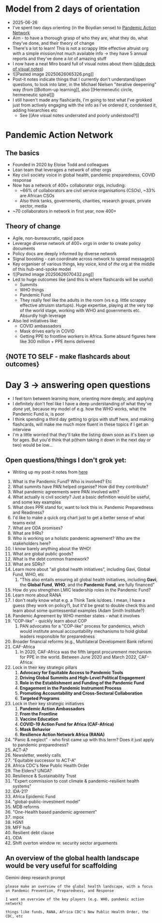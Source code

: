 # Model from 2 days of orientation
- 2025-06-26
- I've spent two days orienting (in the Boydian sense) to [Pandemic Action Network](https://www.pandemicactionnetwork.org/)
- Aim - to have a thorough grasp of who they are, what they do, what they've done, and their theory of change
- There's a lot to learn! This is not a scrappy little effective altruist org with a simple mission/not much available info → they have 5 annual reports and they've done a *lot* of amazing stuff
- I now have a neat Miro board full of visual notes about them ([slide deck of visual notes](https://docs.google.com/presentation/d/15rrsNpgGta1bJhfBIRhKg3DPcdUPFfWS-ugrwBg06F8/edit?slide=id.g36292da8d7e_0_178#slide=id.g36292da8d7e_0_178))
- ![[Pasted image 20250626065326.png]]
- Post-it notes indicate things that I currently don't understand/open questions, to look into later, in the Michael Nielsen "iterative deepening" way (from [[Bottom-up learning]], also [[Hermeneutic circle, hermeneutic spiral]])
- I still haven't made any flashcards, I'm going to test what I've grokked just from actively engaging with the info as I've ordered it, condensed it, adding hierarchies etc
	- See [[Are visual notes underrated and poorly understood?]]
# Pandemic Action Network
## The basics
- Founded in 2020 by Eloise Todd and colleagues
- Lean team that leverages a network of other orgs
- Key civil society voice in global health, pandemic preparedness, COVID response
- Now has a network of 400+ collaborator orgs, including:
	- ~66% of collaborators are civil service organisations (CSOs), ~33% are African CSOs
	- Also think tanks, governments, charities, research groups, private sector, media
- ~70 collaborators in network in first year, now 400+
## Theory of change 
- Agile, non-bureaucratic, rapid pace
- Leverage diverse network of 400+ orgs in order to create policy documents
- Policy docs are deeply informed by diverse network
- Signal boosting - can coordinate across network to spread message(s)
- Key organiser of various things, key voice, kind of _the_ org at the middle of this hub-and-spoke model
- ![[Pasted image 20250626070432.png]]
- Led to huge outcomes like (and this is where flashcards will be useful)
	- Summits 
	- WHO things
	- Pandemic Fund
	- They really feel like the adults in the room (vs e.g. little scrappy effective altruism startups). Huge expertise, playing at the very top of the world stage, working with WHO and governments etc. Absurdly high leverage
- Also led initiatives like:
	- COVID ambassadors
	- Mask drives early in COVID
	- Getting PPE to frontline workers in Africa. Some absurd figures here like 300 million + PPE items delivered
## {NOTE TO SELF - make flashcards about outcomes}
# Day 3 → answering open questions
- I feel torn between learning more, orienting more deeply, and applying
- I definitely don't feel like I have a deep understanding of what they've *done* yet, because my model of e.g. how the WHO works, what the Pandemic Fund is, is poor
- I think spending a third day getting to grips with stuff here, and making flashcards, will make me much more fluent in these topics if I get an interview
- I'm a little worried that they'll take the listing down soon as it's been up for ages. But you'd think that p(them taking it down in the next day or two) would be low...

## Open questions/things I don't grok yet:
- Writing up my post-it notes from [here](https://docs.google.com/presentation/d/15rrsNpgGta1bJhfBIRhKg3DPcdUPFfWS-ugrwBg06F8/edit?slide=id.g36292da8d7e_0_178#slide=id.g36292da8d7e_0_178)
1. What is the Pandemic Fund? Who is involved? Etc
2. What summits have PAN helped organise? How did they contribute?
3. What pandemic agreements were PAN involved with?
4. What actually is civil society? Just a basic definition would be useful, and some key examples
5. What does PPR stand for, want to lock this in. Pandemic Preparedness and Readiness?
6. I'd like to make a quick org chart just to get a better sense of what teams exist
7. What are ODA promises?
8. What are IHRs?
9. Who is working on a holistic pandemic agreement? Who are the stakeholders here?
10. I know barely anything about the WHO!
11. What are global public goods?
12. What is the debt common framework?
13. What are SDRs?
14. Learn more about "all global health initiatives", including Gavi, Global Fund, WHO, etc
	1. "This also entails ensuring all global health initiatives, including **Gavi**, the **Global Fund**, **WHO**, and the **Pandemic Fund**, are fully financed"
15. How do you strengthen LMIC leadership roles in the Pandemic Fund?
16. Learn more about RANA
17. I don't really know what e.g. a Think Tank is/does. I mean, I have a guess (they work on policy?), but it'd be great to double check this and learn about some quintessential examples (Adam Smith Institute?)
18. Pandemic Agreement by WHO member states - what it involves
19. "COP-like" - quickly learn about COP
	1. PAN advocates for a "COP-like" process for pandemics, which would institute annual accountability mechanisms to hold global leaders responsible for preparedness
20. Broader financial reforms (e.g., Multilateral Development Bank reform)
21. CAF-Africa
	1. In 2020, CAF-Africa was the fifth largest procurement mechanism for PPE in the world. Between June 2020 and March 2022, CAF-Africa:
22. Lock in their key strategic pillars
	1. **Advocacy for Equitable Access to Pandemic Tools**
	2. **Driving Global Summits and High-Level Political Engagement**
	3. **Role in the Establishment and Funding of the Pandemic Fund**
	4. **Engagement in the Pandemic Instrument Process**
	5. **Promoting Accountability and Cross-Sectoral Collaboration**
	6. **Targeted Programs**
23. Lock in their key strategic initiatives
	1. **Pandemic Action Ambassadors**
	2. **From the Frontline**
	3. **Vaccine Education**
	4. **COVID-19 Action Fund for Africa (CAF-Africa)**
	5. **Mask Behavior**
	6. **Resilience Action Network Africa (RANA)**
24. "Panic & neglect" - who first came up with this term? Does it just apply to pandemic preparedness?
25. ACT-A?
26. Newsletter, weekly calls
27. "Equitable successor to ACT-A"
28. Africa CDC's New Public Health Order
29. The Elders? UNGA?
30. Resilience & Sustainability Trust
31. "Expert commission to cost climate & pandemic-resilient health systems"
32. IDA-21?
33. Africa Epidemic Fund
34. "global-public-investment model"
35. MDB reforms
36. "One-Health based pandemic agreement"
37. mpox
38. H5N1
39. MFF hub
40. Resilient debt clause
41. ODA
42. Shift overton window re: security sector arguements
## An overview of the global health landscape would be very useful for scaffolding

Gemini deep research prompt

```
please make an overview of the global health landscape, with a focus on Pandemic Prevention, Preparedness, and Response

I want an overview of the key players (e.g. WHO, pandemic action network)

things like funds, RANA, Africa CDC's New Public Health Order, the CDC, etc
```